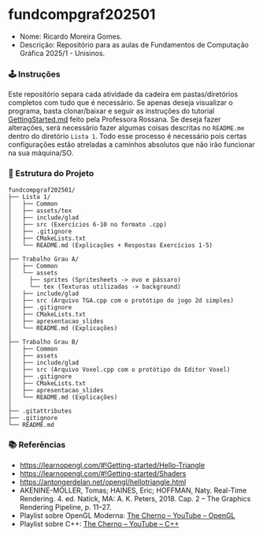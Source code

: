 # fundcompgraf202501
- Nome: Ricardo Moreira Gomes.
- Descrição: Repositório para as aulas de Fundamentos de Computação Gráfica 2025/1 - Unisinos.

### 🕹️ Instruções
Este repositório separa cada atividade da cadeira em pastas/diretórios completos com tudo que é necessário. Se apenas deseja visualizar o programa, basta clonar/baixar e seguir as instruções do tutorial [GettingStarted.md](https://github.com/fellowsheep/FCG2025-1/blob/main/GettingStarted.md) feito pela Professora Rossana. Se deseja fazer alterações, será necessário fazer algumas coisas descritas no `README.me` dentro do diretório `Lista 1`. Todo esse processo é necessário pois certas configurações estão atreladas a caminhos absolutos que não irão funcionar na sua máquina/SO.

### 📁 Estrutura do Projeto
```text
fundcompgraf202501/
├── Lista 1/
│   ├── Common
│   ├── assets/tex
│   ├── include/glad
│   ├── src (Exercícios 6-10 no formato .cpp)
│   ├── .gitignore
│   ├── CMakeLists.txt
│   └── README.md (Explicações + Respostas Exercícios 1-5)
│
├── Trabalho Grau A/
│   ├── Common
│   └── assets
│     ├── sprites (Spritesheets -> ovo e pássaro)
│     └── tex (Texturas utilizadas -> background)
│   ├── include/glad
│   ├── src (Arquivo TGA.cpp com o protótipo do jogo 2d simples)
│   ├── .gitignore
│   ├── CMakeLists.txt
│   ├── apresentacao_slides
│   └── README.md (Explicações)
│ 
├── Trabalho Grau B/
│   ├── Common
│   ├── assets
│   ├── include/glad
│   ├── src (Arquivo Voxel.cpp com o protótipo do Editor Voxel)
│   ├── .gitignore
│   ├── CMakeLists.txt
│   ├── apresentacao_slides
│   └── README.md (Explicações)
│
├── .gitattributes
├── .gitignore
└── README.md
```

### 📚 Referências
* https://learnopengl.com/#!Getting-started/Hello-Triangle
* https://learnopengl.com/#!Getting-started/Shaders
* https://antongerdelan.net/opengl/hellotriangle.html
* AKENINE-MÖLLER, Tomas; HAINES, Eric; HOFFMAN, Naty. Real-Time Rendering. 4. ed. Natick, MA: A. K. Peters, 2018. Cap. 2 – The Graphics Rendering Pipeline, p. 11–27.
* Playlist sobre OpenGL Moderna: [The Cherno – YouTube – OpenGL](https://www.youtube.com/playlist?list=PLlrATfBNZ98foTJPJ_Ev03o2oq3-GGOS2)
* Playlist sobre C++: [The Cherno – YouTube – C++](https://www.youtube.com/playlist?list=PLlrATfBNZ98dudnM48yfGUldqGD0S4FFb)

